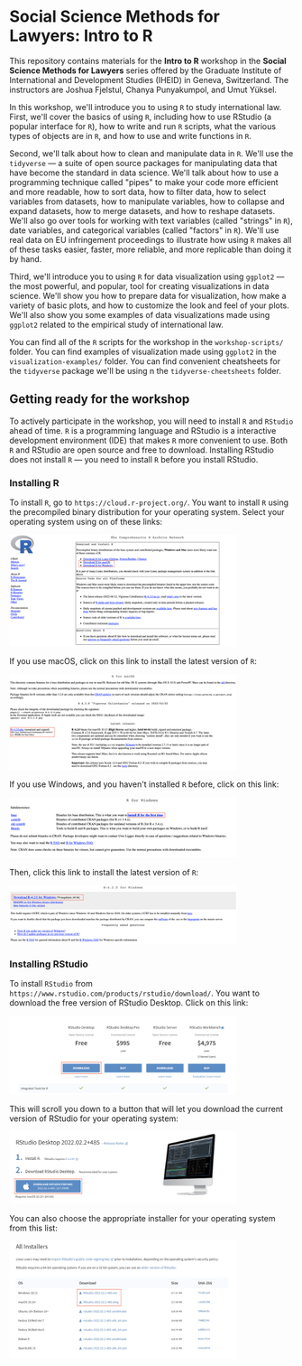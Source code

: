 
# Social Science Methods for Lawyers: Intro to R

This repository contains materials for the **Intro to R** workshop in the **Social Science Methods for Lawyers** series offered by the Graduate Institute of International and Development Studies (IHEID) in Geneva, Switzerland. The instructors are Joshua Fjelstul, Chanya Punyakumpol, and Umut Yüksel.

In this workshop, we'll introduce you to using `R` to study international law. First, we'll cover the basics of using `R`, including how to use RStudio (a popular interface for `R`), how to write and run `R` scripts, what the various types of objects are in `R`, and how to use and write functions in `R`. 

Second, we'll talk about how to clean and manipulate data in `R`. We'll use the `tidyverse` — a suite of open source packages for manipulating data that have become the standard in data science. We'll talk about how to use a programming technique called "pipes" to make your code more efficient and more readable, how to sort data, how to filter data, how to select variables from datasets, how to manipulate variables, how to collapse and expand datasets, how to merge datasets, and how to reshape datasets. We'll also go over tools for working with text variables (called "strings" in `R`), date variables, and categorical variables (called "factors" in `R`). We'll use real data on EU infringement proceedings to illustrate how using `R` makes all of these tasks easier, faster, more reliable, and more replicable than doing it by hand.

Third, we'll introduce you to using `R` for data visualization using `ggplot2` — the most powerful, and popular, tool for creating visualizations in data science. We'll show you how to prepare data for visualization, how make a variety of basic plots, and how to customize the look and feel of your plots. We'll also show you some examples of data visualizations made using `ggplot2` related to the empirical study of international law. 

You can find all of the `R` scripts for the workshop in the `workshop-scripts/` folder. You can find examples of visualization made using `ggplot2` in the `visualization-examples/` folder. You can find convenient cheatsheets for the `tidyverse` package we'll be using n the `tidyverse-cheetsheets` folder.

## Getting ready for the workshop

To actively participate in the workshop, you will need to install `R` and `RStudio` ahead of time. `R` is a programming language and RStudio is a interactive development environment (IDE) that makes `R` more convenient to use. Both `R` and RStudio are open source and free to download. Installing RStudio does not install `R` — you need to install `R` before you install RStudio.

### Installing R

To install `R`, go to `https://cloud.r-project.org/`. You want to install `R` using the precompiled binary distribution for your operating system. Select your operating system using on of these links:

<img src="https://github.com/jfjelstul/IHEID-R-workshop/blob/master/installation/install-R-1.png?raw=true" width="80%">

If you use macOS, click on this link to install the latest version of `R`:

<img src="https://github.com/jfjelstul/IHEID-R-workshop/blob/master/installation/install-R-2.png?raw=true" width="80%">

If you use Windows, and you haven't installed `R` before, click on this link:

<img src="https://github.com/jfjelstul/IHEID-R-workshop/blob/master/installation/install-R-3.png?raw=true" width="80%">

Then, click this link to install the latest version of `R`:

<img src="https://github.com/jfjelstul/IHEID-R-workshop/blob/master/installation/install-R-4.png?raw=true" width="80%">

### Installing RStudio

To install `RStudio` from `https://www.rstudio.com/products/rstudio/download/`. You want to download the free version of RStudio Desktop. Click on this link:

<img src="https://github.com/jfjelstul/IHEID-R-workshop/blob/master/installation/install-RStudio-1.png?raw=true" width="80%">

This will scroll you down to a button that will let you download the current version of RStudio for your operating system:

<img src="https://github.com/jfjelstul/IHEID-R-workshop/blob/master/installation/install-RStudio-2.png?raw=true" width="80%">

You can also choose the appropriate installer for your operating system from this list:

<img src="https://github.com/jfjelstul/IHEID-R-workshop/blob/master/installation/install-RStudio-3.png?raw=true" width="80%">
